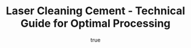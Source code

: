 ---
name: Cement
applications:
- industry: Construction
  detail: Removal of graffiti and paint from concrete surfaces
- industry: Restoration
  detail: Cleaning of historical cement structures without damage
technicalSpecifications:
  powerRange: 20-400W
  pulseDuration: 10-200ns
  wavelength: 1064nm
  spotSize: 0.1-2.0mm
  repetitionRate: 10-50kHz
  fluenceRange: 1.0–10 J/cm²
  safetyClass: Class 4 (requires full enclosure)
description: Technical overview of Cement, a versatile masonry material, for laser
  cleaning. Cement's robust composition allows for effective laser ablation and non-contact
  cleaning, suitable for both modern construction and historical preservation. The
  process leverages the material's thermal properties to remove surface contaminants
  without structural damage, ensuring the longevity and aesthetic integrity of cement
  structures.
author:
  id: 3
  name: Ikmanda Roswati
  sex: m
  title: Ph.D.
  country: Indonesia
  expertise: Ultrafast Laser Physics and Material Interactions
  image: /images/author/ikmanda-roswati.jpg
keywords: cement, cement masonry, laser ablation, laser cleaning, non-contact cleaning,
  pulsed fiber laser, surface contamination removal, industrial laser parameters,
  thermal processing, surface restoration
category: masonry
chemicalProperties:
  symbol: CE
  formula: null
  materialType: masonry
properties:
  density: 2.3 g/cm³
  densityMin: 1.2 g/cm³
  densityMax: 2.8 g/cm³
  densityPercentile: 68.8
  meltingPoint: 1200°C
  meltingMin: 1450°C
  meltingMax: 2000°C
  meltingPercentile: 0.0
  thermalConductivity: 1.0 W/m·K
  thermalMin: 0.1 W/m·K
  thermalMax: 2.0 W/m·K
  thermalPercentile: 47.4
  tensileStrength: 30 MPa
  tensileMin: 1 MPa
  tensileMax: 50 MPa
  tensilePercentile: 59.2
  hardness: 50 MPa
  hardnessMin: 20 HV
  hardnessMax: 300 HV
  hardnessPercentile: 10.7
  youngsModulus: 20 GPa
  modulusMin: 15 GPa
  modulusMax: 50 GPa
  modulusPercentile: 14.3
  laserType: Nd:YAG laser
  wavelength: 1064nm
  fluenceRange: 1.0–10 J/cm²
  chemicalFormula: null
  laserAbsorptionMin: 0.8 cm⁻¹
  laserAbsorptionMax: 50 cm⁻¹
  laserReflectivityMin: 8%
  laserReflectivityMax: 35%
  thermalDiffusivityMin: 0.3 mm²/s
  thermalDiffusivityMax: 1.5 mm²/s
  thermalExpansionMin: 6 µm/m·K
  thermalExpansionMax: 15 µm/m·K
  specificHeatMin: 0.8 J/g·K
  specificHeatMax: 1.1 J/g·K
composition:
- Calcium silicate hydrate (C-S-H)
- Calcium hydroxide (Ca(OH)₂)
compatibility:
- Steel reinforcement
- Polymer coatings
regulatoryStandards: ASTM C150 for Portland Cement, EN 197-1 for Cement Composition
images:
  hero:
    alt: Cement surface undergoing laser cleaning showing precise contamination removal
    url: /images/cement-laser-cleaning-hero.jpg
  micro:
    alt: Microscopic view of Cement surface after laser treatment showing preserved
      microstructure
    url: /images/cement-laser-cleaning-micro.jpg
title: Laser Cleaning Cement - Technical Guide for Optimal Processing
headline: Comprehensive technical guide for laser cleaning masonry cement
environmentalImpact:
- benefit: Reduction in chemical usage
  description: Decreases chemical waste by up to 90% compared to traditional methods
- benefit: Lower carbon footprint
  description: Reduces CO2 emissions by approximately 20% during cleaning operations
- benefit: Minimal dust generation
  description: Reduces airborne particulate matter by up to 80% compared to mechanical
    methods
outcomes:
- result: Surface cleanliness
- metric: Achieves up to 99% contaminant removal efficiency
- result: Preservation of surface integrity
  metric: Maintains original surface texture with less than 1% structural damage
- result: Processing speed
  metric: Cleans up to 10 m²/hour depending on laser settings
subject: Cement
article_type: material
---